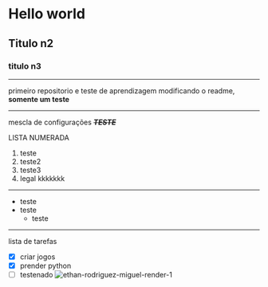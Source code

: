 # Hello world
## Titulo n2
### titulo n3
***
primeiro repositorio e teste de aprendizagem
modificando o readme, **somente um teste**
***
mescla de configurações __*~~TESTE~~*__

LISTA NUMERADA
1. teste
2. teste2
3. teste3
4. legal kkkkkkk
***
* teste
* teste
   * teste
***
lista de tarefas

- [x] criar jogos
- [x] prender python
- [ ] testenado
![ethan-rodriguez-miguel-render-1](https://github.com/user-attachments/assets/ef02d5da-c7b4-4036-a2a0-e1530ff3ec7d)
